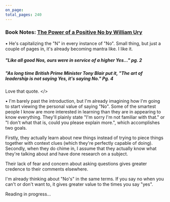```yaml
---
on_page: 
total_pages: 240
---
```

### Book Notes: [The Power of a Positive No by William Ury](https://www.amazon.com/Power-Positive-No-Relationship-Still/dp/0553384260/)

• He's capitalizing the "N" in every instance of "No". Small thing, but just a couple of pages in, it's already becoming mantra like. I like it. 

##### "Like all good Nos, ours were in service of a higher Yes..." pg. 2

##### "As long time British Prime Minister Tony Blair put it, "The art of leadership is not saying Yes, it's saying No." Pg. 4

Love that quote. </>

• I'm barely past the introduction, but I'm already imagining how I'm going to start viewing the personal value of saying "No". Some of the smartest people I know are more interested in learning than they are in appearing to know everything. They'll plainly state "I'm sorry I'm not familiar with that." or "I don't what that is, could you please explain more.", which accomplishes two goals. 

Firstly, they actually learn about new things instead of trying to piece things together with context clues (which they're perfectly capable of doing). Secondly, when they do chime in, I assume that they actually know what they're talking about and have done research on a subject. 

Their lack of fear and concern about asking questions gives greater credence to their comments elsewhere. 

I'm already thinking about "No's" in the same terms. If you say no when you can't or don't want to, it gives greater value to the times you say "yes". 


Reading in progress...
